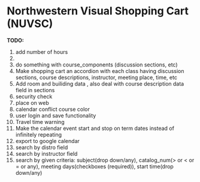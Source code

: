 # Northwestern Visual Shopping Cart (NUVSC)

<b>TODO:</b>

<ol>
    <li>add number of hours<li>
    <li>do something with course_components (discussion sections, etc)</li>
    <li>Make shopping cart an accordion with each class having discussion sections, course descriptions, instructor, meeting place, time, etc</li>
    <li>Add room and builiding data , also deal with course description data field in sections</li>
    <li>security check</li>
    <li>place on web</li>
    <li>calendar conflict course color</li>
    <li>user login and save functionality</li>
    <li>Travel time warning</li>
    <li>Make the calendar event start and stop on term dates instead of infinitely repeating</li>
    <li>export to google calendar</li>
    <li>search by distro field</li>
    <li>search by instructor field</li>
    <li>search by given criteria: subject(drop down/any), catalog_num(> or < or = or any), meeting days(checkboxes (required)), start time(drop down/any)</li>
</ol>

